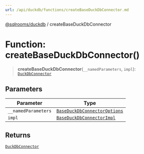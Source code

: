 ```yaml
---
url: /api/duckdb/functions/createBaseDuckDbConnector.md
---
```

[@sqlrooms/duckdb](../index.md) / createBaseDuckDbConnector

# Function: createBaseDuckDbConnector()

> **createBaseDuckDbConnector**(`__namedParameters`, `impl`): [`DuckDbConnector`](../interfaces/DuckDbConnector.md)

## Parameters

| Parameter | Type |
| ------ | ------ |
| `__namedParameters` | [`BaseDuckDbConnectorOptions`](../interfaces/BaseDuckDbConnectorOptions.md) |
| `impl` | [`BaseDuckDbConnectorImpl`](../interfaces/BaseDuckDbConnectorImpl.md) |

## Returns

[`DuckDbConnector`](../interfaces/DuckDbConnector.md)
